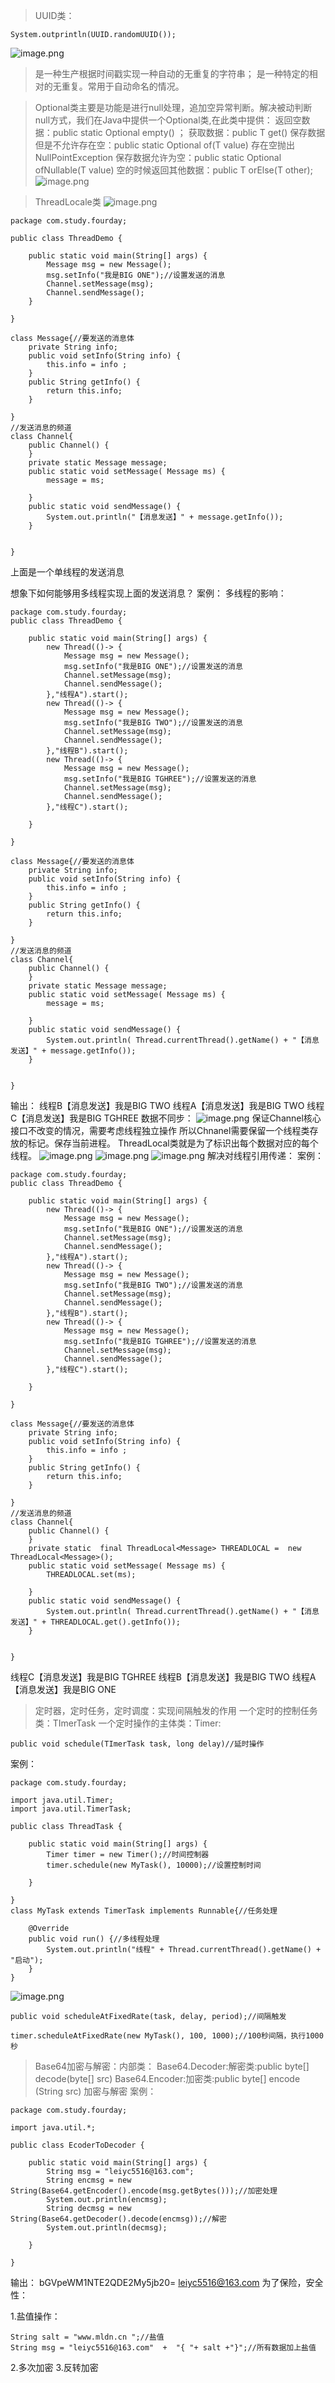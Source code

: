 >UUID类：
```
System.outprintln(UUID.randomUUID());
```
![image.png](https://upload-images.jianshu.io/upload_images/14935748-f242dd39ec4c36d3.png?imageMogr2/auto-orient/strip%7CimageView2/2/w/1240)
>是一种生产根据时间戳实现一种自动的无重复的字符串；
是一种特定的相对的无重复。常用于自动命名的情况。

>Optional类主要是功能是进行null处理，追加空异常判断。解决被动判断null方式，我们在Java中提供一个Optional类,在此类中提供：
返回空数据：public static<T> Optional<T> empty() ；
获取数据：public T get()
保存数据但是不允许存在空：public static <T> Optional<T> of(T value)
存在空抛出NullPointException
保存数据允许为空：public static <T> Optional<T> ofNullable(T value)
空的时候返回其他数据：public T orElse(T other);
![image.png](https://upload-images.jianshu.io/upload_images/14935748-acbfc81c1a8e6260.png?imageMogr2/auto-orient/strip%7CimageView2/2/w/1240)



>ThreadLocale类
![image.png](https://upload-images.jianshu.io/upload_images/14935748-ee2db8f71d0076b8.png?imageMogr2/auto-orient/strip%7CimageView2/2/w/1240)
```
package com.study.fourday;

public class ThreadDemo {

	public static void main(String[] args) {
		Message msg = new Message();
		msg.setInfo("我是BIG ONE");//设置发送的消息
		Channel.setMessage(msg);
		Channel.sendMessage();
	}

}

class Message{//要发送的消息体
	private String info;
	public void setInfo(String info) {
		this.info = info ;
	}
	public String getInfo() {
		return this.info;
	}
	
}
//发送消息的频道
class Channel{
	public Channel() {
	}
	private static Message message;
	public static void setMessage( Message ms) {
		message = ms;
		
	}
	public static void sendMessage() {
		System.out.println("【消息发送】" + message.getInfo());
	}
	
	
}
```
上面是一个单线程的发送消息

想象下如何能够用多线程实现上面的发送消息？
案例：
多线程的影响：

```
package com.study.fourday;
public class ThreadDemo {

	public static void main(String[] args) {
		new Thread(()-> {
			Message msg = new Message();
			msg.setInfo("我是BIG ONE");//设置发送的消息
			Channel.setMessage(msg);
			Channel.sendMessage();
		},"线程A").start();
		new Thread(()-> {
			Message msg = new Message();
			msg.setInfo("我是BIG TWO");//设置发送的消息
			Channel.setMessage(msg);
			Channel.sendMessage();
		},"线程B").start();
		new Thread(()-> {
			Message msg = new Message();
			msg.setInfo("我是BIG TGHREE");//设置发送的消息
			Channel.setMessage(msg);
			Channel.sendMessage();
		},"线程C").start();
		
	}

}

class Message{//要发送的消息体
	private String info;
	public void setInfo(String info) {
		this.info = info ;
	}
	public String getInfo() {
		return this.info;
	}
	
}
//发送消息的频道
class Channel{
	public Channel() {
	}
	private static Message message;
	public static void setMessage( Message ms) {
		message = ms;
		
	}
	public static void sendMessage() {
		System.out.println( Thread.currentThread().getName() + "【消息发送】" + message.getInfo());
	}
	
	
}
```
输出：
线程B【消息发送】我是BIG TWO
线程A【消息发送】我是BIG TWO
线程C【消息发送】我是BIG TGHREE
数据不同步：
![image.png](https://upload-images.jianshu.io/upload_images/14935748-6d838129cafd5d0c.png?imageMogr2/auto-orient/strip%7CimageView2/2/w/1240)
保证Channel核心接口不改变的情况，需要考虑线程独立操作
所以Chnanel需要保留一个线程类存放的标记。保存当前进程。
ThreadLocal类就是为了标识出每个数据对应的每个线程。
![image.png](https://upload-images.jianshu.io/upload_images/14935748-f2c0d7f707b89821.png?imageMogr2/auto-orient/strip%7CimageView2/2/w/1240)
![image.png](https://upload-images.jianshu.io/upload_images/14935748-1a3ab79343a4f3d5.png?imageMogr2/auto-orient/strip%7CimageView2/2/w/1240)
![image.png](https://upload-images.jianshu.io/upload_images/14935748-f466e8888cddb9b0.png?imageMogr2/auto-orient/strip%7CimageView2/2/w/1240)
解决对线程引用传递：
案例：
```
package com.study.fourday;
public class ThreadDemo {

	public static void main(String[] args) {
		new Thread(()-> {
			Message msg = new Message();
			msg.setInfo("我是BIG ONE");//设置发送的消息
			Channel.setMessage(msg);
			Channel.sendMessage();
		},"线程A").start();
		new Thread(()-> {
			Message msg = new Message();
			msg.setInfo("我是BIG TWO");//设置发送的消息
			Channel.setMessage(msg);
			Channel.sendMessage();
		},"线程B").start();
		new Thread(()-> {
			Message msg = new Message();
			msg.setInfo("我是BIG TGHREE");//设置发送的消息
			Channel.setMessage(msg);
			Channel.sendMessage();
		},"线程C").start();
		
	}

}

class Message{//要发送的消息体
	private String info;
	public void setInfo(String info) {
		this.info = info ;
	}
	public String getInfo() {
		return this.info;
	}
	
}
//发送消息的频道
class Channel{
	public Channel() {
	}
	private static  final ThreadLocal<Message> THREADLOCAL =  new ThreadLocal<Message>();
	public static void setMessage( Message ms) {
		THREADLOCAL.set(ms);
		
	}
	public static void sendMessage() {
		System.out.println( Thread.currentThread().getName() + "【消息发送】" + THREADLOCAL.get().getInfo());
	}
	
	
}
```
线程C【消息发送】我是BIG TGHREE
线程B【消息发送】我是BIG TWO
线程A【消息发送】我是BIG ONE


>定时器，定时任务，定时调度：实现间隔触发的作用
一个定时的控制任务类：TImerTask
一个定时操作的主体类：Timer:
```
public void schedule(TImerTask task, long delay)//延时操作
```
案例：
```
package com.study.fourday;

import java.util.Timer;
import java.util.TimerTask;

public class ThreadTask {

	public static void main(String[] args) {
		Timer timer = new Timer();//时间控制器
		timer.schedule(new MyTask(), 10000);//设置控制时间

	}

}
class MyTask extends TimerTask implements Runnable{//任务处理

	@Override
	public void run() {//多线程处理
		System.out.println("线程" + Thread.currentThread().getName() + "启动");
	}	
}
```
![image.png](https://upload-images.jianshu.io/upload_images/14935748-d729e5270b58e604.png?imageMogr2/auto-orient/strip%7CimageView2/2/w/1240)

```
public void scheduleAtFixedRate(task, delay, period);//间隔触发

timer.scheduleAtFixedRate(new MyTask(), 100, 1000);//100秒间隔，执行1000秒
```

>Base64加密与解密：内部类：
Base64.Decoder:解密类:public byte[] decode​(byte[] src) 
Base64.Encoder:加密类:public byte[] encode​(String src) 
加密与解密
案例：
```
package com.study.fourday;

import java.util.*;

public class EcoderToDecoder {

	public static void main(String[] args) {
		String msg = "leiyc5516@163.com";
		String encmsg = new String(Base64.getEncoder().encode(msg.getBytes()));//加密处理
		System.out.println(encmsg);
		String decmsg = new String(Base64.getDecoder().decode(encmsg));//解密
		System.out.println(decmsg);

	}

}
```
输出：
bGVpeWM1NTE2QDE2My5jb20=
leiyc5516@163.com
为了保险，安全性：

1.盐值操作：
```
String salt = "www.mldn.cn ";//盐值
String msg = "leiyc5516@163.com"  +  "{ "+ salt +"}";//所有数据加上盐值
```
2.多次加密
3.反转加密




